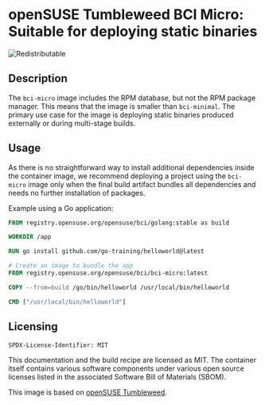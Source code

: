 # openSUSE Tumbleweed BCI Micro: Suitable for deploying static binaries
![Redistributable](https://img.shields.io/badge/Redistributable-Yes-green)

## Description

The `bci-micro` image includes the RPM database, but not the RPM package
manager. This means that the image is smaller than `bci-minimal`. The primary
use case for the image is deploying static binaries produced externally or
during multi-stage builds.


## Usage

As there is no straightforward way to install additional
dependencies inside the container image, we recommend deploying a project
using the `bci-micro` image only when the final build artifact bundles all
dependencies and needs no further installation of packages.

Example using a Go application:

```Dockerfile
FROM registry.opensuse.org/opensuse/bci/golang:stable as build

WORKDIR /app

RUN go install github.com/go-training/helloworld@latest

# Create an image to bundle the app
FROM registry.opensuse.org/opensuse/bci/bci-micro:latest

COPY --from=build /go/bin/helloworld /usr/local/bin/helloworld

CMD ["/usr/local/bin/helloworld"]
```


## Licensing

`SPDX-License-Identifier: MIT`

This documentation and the build recipe are licensed as MIT.
The container itself contains various software components under various open source licenses listed in the associated
Software Bill of Materials (SBOM).

This image is based on [openSUSE Tumbleweed](https://get.opensuse.org/tumbleweed/).
